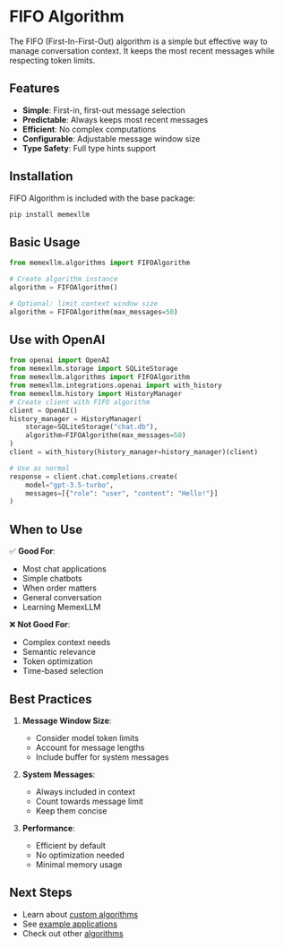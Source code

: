 # FIFO Algorithm

The FIFO (First-In-First-Out) algorithm is a simple but effective way to manage conversation context. It keeps the most recent messages while respecting token limits.

## Features

- **Simple**: First-in, first-out message selection
- **Predictable**: Always keeps most recent messages
- **Efficient**: No complex computations
- **Configurable**: Adjustable message window size
- **Type Safety**: Full type hints support

## Installation

FIFO Algorithm is included with the base package:

```bash
pip install memexllm
```

## Basic Usage

```python
from memexllm.algorithms import FIFOAlgorithm

# Create algorithm instance
algorithm = FIFOAlgorithm()

# Optional: limit context window size
algorithm = FIFOAlgorithm(max_messages=50)
```

## Use with OpenAI

```python
from openai import OpenAI
from memexllm.storage import SQLiteStorage
from memexllm.algorithms import FIFOAlgorithm
from memexllm.integrations.openai import with_history
from memexllm.history import HistoryManager
# Create client with FIFO algorithm
client = OpenAI()
history_manager = HistoryManager(
    storage=SQLiteStorage("chat.db"),
    algorithm=FIFOAlgorithm(max_messages=50)
)
client = with_history(history_manager=history_manager)(client)

# Use as normal
response = client.chat.completions.create(
    model="gpt-3.5-turbo",
    messages=[{"role": "user", "content": "Hello!"}]
)
```

## When to Use

✅ **Good For**:
- Most chat applications
- Simple chatbots
- When order matters
- General conversation
- Learning MemexLLM

❌ **Not Good For**:
- Complex context needs
- Semantic relevance
- Token optimization
- Time-based selection

## Best Practices

1. **Message Window Size**:
   - Consider model token limits
   - Account for message lengths
   - Include buffer for system messages

2. **System Messages**:
   - Always included in context
   - Count towards message limit
   - Keep them concise

3. **Performance**:
   - Efficient by default
   - No optimization needed
   - Minimal memory usage

## Next Steps

- Learn about [custom algorithms](./custom.md)
- See [example applications](../examples/simple_chatbot.md)
- Check out other [algorithms](./overview.md) 